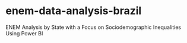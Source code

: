 # enem-data-analysis-brazil
ENEM Analysis by State with a Focus on Sociodemographic Inequalities Using Power BI
